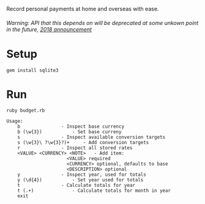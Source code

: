 Record personal payments at home and overseas with ease.

###### Warning: API that this depends on will be deprecated at some unkown point in the future, [2018 announcement](https://github.com/fixerAPI/fixer)

# Setup
`gem install sqlite3`

# Run
`ruby budget.rb`

```
Usage:
	b				- Inspect base currency
	b (\w{3})			- Set base curreny
	s				- Inspect available conversion targets
	s (\w{3}\ ?\w{3}?)+		- Add conversion targets
	r				- Inspect all stored rates
	<VALUE> <CURRENCY> <NOTE>	- Add item:
					  <VALUE> required
					  <CURRENCY> optional, defaults to base
					  <DESCRIPTION> optional
	y				- Inspect year, used for totals
	y (\d{4})			- Set year used for totals
	t				- Calculate totals for year
	t (.+)				- Calculate totals for month in year
	exit
```

